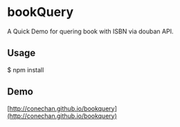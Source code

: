 # bookQuery

A Quick Demo for quering book with ISBN via douban API.

## Usage

$ npm install

## Demo

[http://conechan.github.io/bookquery](http://conechan.github.io/bookquery)
